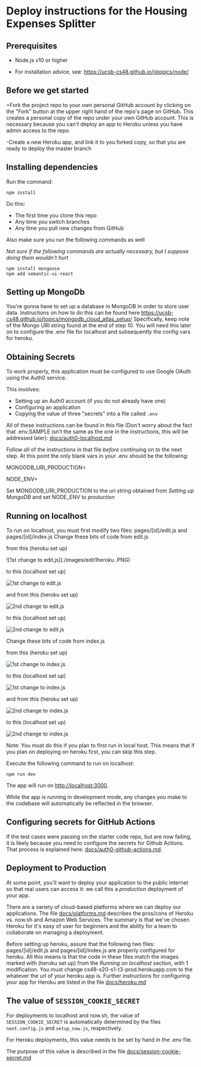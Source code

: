 # Deploy instructions for the Housing Expenses Splitter

## Prerequisites

- Node.js v10 or higher

- For installation advice, see: <https://ucsb-cs48.github.io/jstopics/node/>
## Before we get started
=Fork the project repo to your own personal GitHub account by clicking on the "Fork" button at the upper right hand of the repo's page on GitHub.  This creates a personal copy of the repo under your own GitHub account.  This is necessary because you can't deploy an app to Heroku unless you have admin access to the repo.

-Create a new Heroku app, and link it to you forked copy, so that you are ready to deploy the master branch
## Installing dependencies

Run the command:

```
npm install
```

Do this:

- The first time you clone this repo
- Any time you switch branches
- Any time you pull new changes from GitHub

Also make sure you run the following commands as well

*Not sure if the following commands are actually necessary, but I suppose doing them wouldn't hurt*
```
npm install mongoose
npm add semantic-ui-react
```
## Setting up MongoDb

You're gonna have to set up a database in MongoDB in order to store user data. Instructions on how to do this can be found here <https://ucsb-cs48.github.io/topics/mongodb_cloud_atlas_setup/>
Specifically, keep note of the Mongo URI string found at the end of step 10. You will need this later on to configure the .env file for localhost and subsequently the config vars for heroku.

## Obtaining Secrets

To work properly, this application must be configured to use Google
OAuth using the Auth0 service.

This involves:

- Setting up an Auth0 account (if you do not already have one)
- Configuring an application
- Copying the value of three "secrets" into a file called `.env`

All of these instructions can be found in this file (Don't worry about the fact that .env.SAMPLE isn't the same as the one in the instructions, this will be addressed later):
[docs/auth0-localhost.md](docs/auth0-localhost.md)

Follow _all_ of the instructions in that file _before_ continuing on to the next step.
At this point the only blank vars in your .env should be the following:

MONGODB_URI_PRODUCTION=

NODE_ENV=

Set MONGODB_URI_PRODUCTION to the uri string obtained from _Setting up MongoDB_ and set NODE_ENV to _production_
## Running on localhost

To run on localhost, you must first modify two files: pages/[id]/edit.js and pages/[id]/index.js
Change these bits of code from edit.js

from this (heroku set up)

![1st change to edit.js](./images/edit1heroku .PNG)

to this (localhost set up)

![1st change to edit.js](./images/edit1local.PNG)

and from this (heroku set up)

![2nd change to edit.js](./images/edit2heroku.PNG)

to this (localhost set up)

![2nd change to edit.js](./images/edit2local.PNG)

Change these bits of code from index.js

from this (heroku set up)

![1st change to index.js](./images/index1heroku.PNG)

to this (localhost set up)

![1st change to index.js](./images/index1local.PNG)

and from this (heroku set up)

![2nd change to index.js](./images/index2heroku.PNG)

to this (localhost set up)

![2nd change to index.js](./images/index2local.PNG)

Note: You must do this if you plan to first run in local host. This means that if you plan on deploying on heroku first, you can skip this step.

Execute the following command to run on localhost:

```
npm run dev
```

The app will run on <http://localhost:3000>.

While the app is running in development mode, any changes you make to
the codebase will automatically be reflected in the browser.

## Configuring secrets for GitHub Actions

If the test cases were passing on the starter code repo, but are now
failing, it is likely because you need to configure the secrets
for Github Actions. That process is explained here: [docs/auth0-github-actions.md](./docs/auth0-github-actions.md).

## Deployment to Production

At some point, you'll want to deploy your application to the public internet
so that real users can access it: we call this a _production_ deployment
of your app.

There are a variety of cloud-based platforms where we can deploy our
applications. The file [docs/platforms.md](./docs/platforms.md) describes
the pros/cons of Heroku vs. now.sh and Amazon Web Services. The summary
is that we've chosen Heroku for it's easy of user for beginners
and the ability for a team to collaborate on managing a deployment.

Before setting up heroku, assure that  the following two files: 
pages/[id]/edit.js and pages/[id]/index.js
are properly configured for heroku. All this means is that the code in these files match the images marked with (heroku set up) from the _Running on localhost_ section, with 1 modification. You must change
cs48-s20-s1-t3-prod.herokuapp.com
to the whatever the url of your heroku app is.
Further instructions for configuring your app for Heroku are listed in the file
[docs/heroku.md](./docs/heroku.md)

## The value of `SESSION_COOKIE_SECRET`

For deployments to localhost and now.sh, the value of `SESSION_COOKIE_SECRET` is automatically determined by the files `next.config.js` and `setup_now.js`, respectively.

For Heroku deployments, this value needs to be set by hand in the .env file.

The purpose of this value is described in the file [docs/session-cookie-secret.md](./docs/session-cookie-secret.md)
